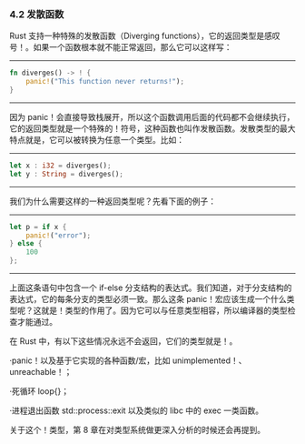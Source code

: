 ### 4.2 发散函数

Rust 支持一种特殊的发散函数（Diverging functions），它的返回类型是感叹号！。如果一个函数根本就不能正常返回，那么它可以这样写：

---

```rust
fn diverges() -> ! {
    panic!("This function never returns!");
}
```

---

因为 panic！会直接导致栈展开，所以这个函数调用后面的代码都不会继续执行，它的返回类型就是一个特殊的！符号，这种函数也叫作发散函数。发散类型的最大特点就是，它可以被转换为任意一个类型。比如：

---

```rust
let x : i32 = diverges();
let y : String = diverges();
```

---

我们为什么需要这样的一种返回类型呢？先看下面的例子：

---

```rust
let p = if x {
    panic!("error");
} else {
    100
};
```

---

上面这条语句中包含一个 if-else 分支结构的表达式。我们知道，对于分支结构的表达式，它的每条分支的类型必须一致。那么这条 panic！宏应该生成一个什么类型呢？这就是！类型的作用了。因为它可以与任意类型相容，所以编译器的类型检查才能通过。

在 Rust 中，有以下这些情况永远不会返回，它们的类型就是！。

·panic！以及基于它实现的各种函数/宏，比如 unimplemented！、unreachable！；

·死循环 loop{}；

·进程退出函数 std::process::exit 以及类似的 libc 中的 exec 一类函数。

关于这个！类型，第 8 章在对类型系统做更深入分析的时候还会再提到。

